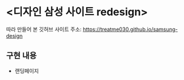 # <디자인 삼성 사이트 redesign>
따라 만들어 본 깃허브 사이트 주소: https://treatme030.github.io/samsung-design

## 구현 내용
 * 랜딩페이지


